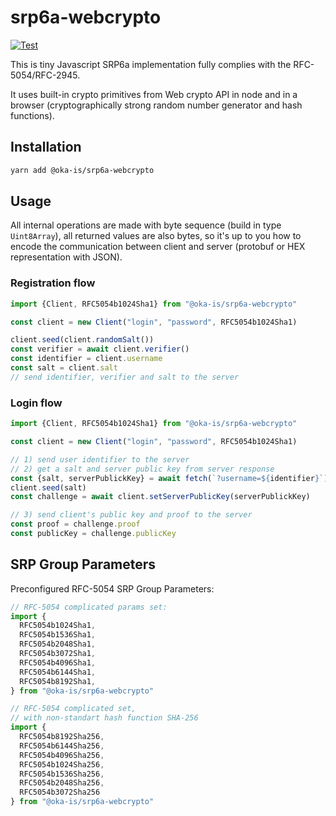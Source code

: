 # srp6a-webcrypto

[![Test](https://github.com/oka-is/srp6a-webcrypto/actions/workflows/test.yml/badge.svg)](https://github.com/oka-is/srp6a-webcrypto/actions/workflows/test.yml)

This is tiny Javascript SRP6a implementation
fully complies with the RFC-5054/RFC-2945.

It uses built-in crypto primitives from Web crypto 
API in node and in a browser (cryptographically strong 
random number generator and hash functions).


## Installation

```bash
yarn add @oka-is/srp6a-webcrypto
```

## Usage

All internal operations are made with byte sequence 
(build in type `Uint8Array`), all returned values are also
bytes, so it's up to you how to encode the communication 
between client and server (protobuf or HEX representation with JSON).

### Registration flow

```js
import {Client, RFC5054b1024Sha1} from "@oka-is/srp6a-webcrypto"

const client = new Client("login", "password", RFC5054b1024Sha1)

client.seed(client.randomSalt())
const verifier = await client.verifier()
const identifier = client.username
const salt = client.salt
// send identifier, verifier and salt to the server
```

### Login flow

```js
import {Client, RFC5054b1024Sha1} from "@oka-is/srp6a-webcrypto"

const client = new Client("login", "password", RFC5054b1024Sha1)

// 1) send user identifier to the server
// 2) get a salt and server public key from server response
const {salt, serverPublickKey} = await fetch(`?username=${identifier}`)
client.seed(salt)
const challenge = await client.setServerPublicKey(serverPublickKey)

// 3) send client's public key and proof to the server
const proof = challenge.proof
const publicKey = challenge.publicKey
```

## SRP Group Parameters

Preconfigured RFC-5054 SRP Group Parameters:

```js
// RFC-5054 complicated params set:
import {
  RFC5054b1024Sha1,
  RFC5054b1536Sha1,
  RFC5054b2048Sha1,
  RFC5054b3072Sha1,
  RFC5054b4096Sha1,
  RFC5054b6144Sha1,
  RFC5054b8192Sha1,
} from "@oka-is/srp6a-webcrypto"

// RFC-5054 complicated set,
// with non-standart hash function SHA-256
import {
  RFC5054b8192Sha256,
  RFC5054b6144Sha256,
  RFC5054b4096Sha256,
  RFC5054b1024Sha256,
  RFC5054b1536Sha256,
  RFC5054b2048Sha256,
  RFC5054b3072Sha256
} from "@oka-is/srp6a-webcrypto"
```
